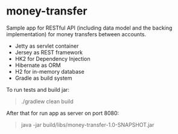 # money-transfer

Sample app for RESTful API (including data model and the backing implementation) for money
transfers between accounts.

- Jetty as servlet container
- Jersey as REST framework
- HK2 for Dependency Injection
- Hibernate as ORM
- H2 for in-memory database
- Gradle as build system

To run tests and build jar:
> ./gradlew clean build

After that for run app as server on port 8080:
> java -jar build/libs/money-transfer-1.0-SNAPSHOT.jar

